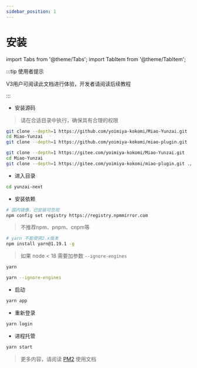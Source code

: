 ```yaml
---
sidebar_position: 1
---
```


# 安装

import Tabs from '@theme/Tabs';
import TabItem from '@theme/TabItem';

:::tip 使用者提示

V3用户可阅读此文档进行体验，开发者请阅读后续教程

:::

- 安装源码

> 请在合适目录中执行，确保具有合理的权限

<Tabs>
  <TabItem value="16" label="Gitee" default>

```sh
git clone --depth=1 https://github.com/yoimiya-kokomi/Miao-Yunzai.git
cd Miao-Yunzai
git clone --depth=1 https://github.com/yoimiya-kokomi/miao-plugin.git ./plugins/miao-plugin/
```

  </TabItem>
  <TabItem value="18" label="Github" default>

```sh
git clone --depth=1 https://gitee.com/yoimiya-kokomi/Miao-Yunzai.git
cd Miao-Yunzai
git clone --depth=1 https://gitee.com/yoimiya-kokomi/miao-plugin.git ./plugins/miao-plugin/
```

  </TabItem>
</Tabs>

- 进入目录

```sh
cd yunzai-next
```

- 安装依赖

```sh
# 国内镜像，已安装可忽视
npm config set registry https://registry.npmmirror.com
```

> 不推荐npm、pnpm、cnpm等

```sh
# yarn 不能使用2.x版本
npm install yarn@1.19.1 -g
```

<Tabs>
  <TabItem value="16" label="node>=18" default>

> 如果 node < 18 需要加参数 `--ignore-engines`

```sh
yarn
```

  </TabItem>
  <TabItem value="18" label="node<18" default>

```sh
yarn --ignore-engines
```

  </TabItem>
</Tabs>

- 启动

```sh
yarn app
```

- 重新登录

```sh
yarn login
```

- 进程托管

```sh
yarn start
```

> 更多内容，请阅读 [PM2](https://pm2.keymetrics.io/) 使用文档
